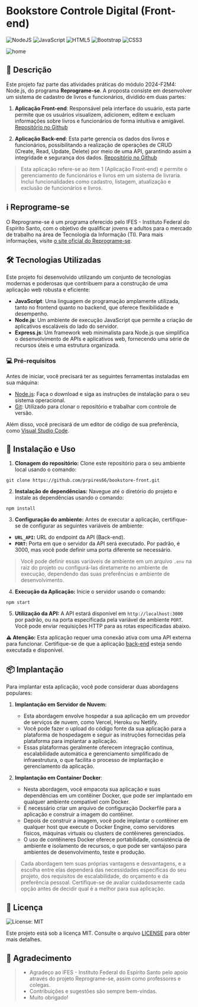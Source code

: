 # Bookstore Controle Digital (Front-end)

![NodeJS](https://img.shields.io/badge/node.js-6DA55F?style=for-the-badge&logo=node.js&logoColor=white)
![JavaScript](https://img.shields.io/badge/javascript-%23323330.svg?style=for-the-badge&logo=javascript&logoColor=%23F7DF1E)
![HTML5](https://img.shields.io/badge/html5-%23E34F26.svg?style=for-the-badge&logo=html5&logoColor=white)
![Bootstrap](https://img.shields.io/badge/bootstrap-%238511FA.svg?style=for-the-badge&logo=bootstrap&logoColor=white)
![CSS3](https://img.shields.io/badge/css3-%231572B6.svg?style=for-the-badge&logo=css3&logoColor=white)

![home](https://github.com/prpires66/bookstore-front/assets/4954302/88879b68-79da-488c-b7ca-3088b91cb482)

## 🚀 Descrição

Este projeto faz parte das atividades práticas do módulo 2024-F2M4: Node.js, do programa **Reprograme-se**. A proposta consiste em desenvolver um sistema de cadastro de livros e funcionários, dividido em duas partes:

1. **Aplicação Front-end**: Responsável pela interface do usuário, esta parte permite que os usuários visualizem, adicionem, editem e excluam informações sobre livros e funcionários de forma intuitiva e amigável. [Repositório no Github](https://github.com/prpires66/bookstore-front)

2. **Aplicação Back-end**: Esta parte gerencia os dados dos livros e funcionários, possibilitando a realização de operações de CRUD (Create, Read, Update, Delete) por meio de uma API, garantindo assim a integridade e segurança dos dados. [Repositório no Github](https://github.com/prpires66/bookstore-api)

> Esta aplicação refere-se ao item 1 (Aplicação Front-end) e permite o gerenciamento de funcionários e livros em um sistema de livraria. Inclui funcionalidades como cadastro, listagem, atualização e exclusão de funcionários e livros.

## ℹ️ Reprograme-se

O Reprograme-se é um programa oferecido pelo IFES - Instituto Federal do Espírito Santo, com o objetivo de qualificar jovens e adultos para o mercado de trabalho na área de Tecnologia da Informação (TI). Para mais informações, visite [o site oficial do Reprograme-se](https://reprograme-se.org.br/).

## 🛠️ Tecnologias Utilizadas

Este projeto foi desenvolvido utilizando um conjunto de tecnologias modernas e poderosas que contribuem para a construção de uma aplicação web robusta e eficiente:

- **JavaScript**: Uma linguagem de programação amplamente utilizada, tanto no frontend quanto no backend, que oferece flexibilidade e desempenho.
- **Node.js**: Um ambiente de execução JavaScript que permite a criação de aplicativos escaláveis do lado do servidor.
- **Express.js**: Um framework web minimalista para Node.js que simplifica o desenvolvimento de APIs e aplicativos web, fornecendo uma série de recursos úteis e uma estrutura organizada.

### 💻 Pré-requisitos

Antes de iniciar, você precisará ter as seguintes ferramentas instaladas em sua máquina:

- [Node.js](https://nodejs.org/): Faça o download e siga as instruções de instalação para o seu sistema operacional.
- [Git](https://git-scm.com/): Utilizado para clonar o repositório e trabalhar com controle de versão.

Além disso, você precisará de um editor de código de sua preferência, como [Visual Studio Code](https://code.visualstudio.com/).

## 🔧 Instalação e Uso

1. **Clonagem do repositório:** Clone este repositório para o seu ambiente local usando o comando:

```
git clone https://github.com/prpires66/bookstore-front.git
```

2. **Instalação de dependências:** Navegue até o diretório do projeto e instale as dependências usando o comando:

```
npm install
```
3. **Configuração do ambiente:** Antes de executar a aplicação, certifique-se de configurar as seguintes variáveis de ambiente:

- **`URL_API`:** URL do endpoint da API (Back-end).
- **`PORT`:** Porta em que o servidor da API será executado. Por padrão, é 3000, mas você pode definir uma porta diferente se necessário.

> Você pode definir essas variáveis de ambiente em um arquivo `.env` na raiz do projeto ou configurá-las diretamente no ambiente de execução, dependendo das suas preferências e ambiente de desenvolvimento.

4. **Execução da Aplicação:** Inicie o servidor usando o comando:

```
npm start
```

5. **Utilização da API:** A API estará disponível em `http://localhost:3000` por padrão, ou na porta especificada pela variável de ambiente `PORT`. Você pode enviar requisições HTTP para as rotas especificadas abaixo.

**⚠️ Atenção:** Esta aplicação requer uma conexão ativa com uma API externa para funcionar. Certifique-se de que a aplicação [back-end](https://github.com/prpires66/bookstore-api) esteja sendo executada e disponível.

## 📦 Implantação

Para implantar esta aplicação, você pode considerar duas abordagens populares:

1. **Implantação em Servidor de Nuvem:**

   - Esta abordagem envolve hospedar a sua aplicação em um provedor de serviços de nuvem, como Vercel, Heroku ou Netlify.
   - Você pode fazer o upload do código fonte da sua aplicação para a plataforma de hospedagem e seguir as instruções fornecidas pela plataforma para implantar a aplicação.
   - Essas plataformas geralmente oferecem integração contínua, escalabilidade automática e gerenciamento simplificado de infraestrutura, o que facilita o processo de implantação e gerenciamento da aplicação.

2. **Implantação em Container Docker**:
   - Nesta abordagem, você empacota sua aplicação e suas dependências em um contêiner Docker, que pode ser implantado em qualquer ambiente compatível com Docker.
   - É necessário criar um arquivo de configuração Dockerfile para a aplicação e construir a imagem do contêiner.
   - Depois de construir a imagem, você pode implantar o contêiner em qualquer host que execute o Docker Engine, como servidores físicos, máquinas virtuais ou clusters de contêineres gerenciados.
   - O uso de contêineres Docker oferece portabilidade, consistência de ambiente e isolamento de recursos, o que pode ser vantajoso para ambientes de desenvolvimento, teste e produção.

> Cada abordagem tem suas próprias vantagens e desvantagens, e a escolha entre elas dependerá das necessidades específicas do seu projeto, dos requisitos de escalabilidade, do orçamento e da preferência pessoal. Certifique-se de avaliar cuidadosamente cada opção antes de decidir qual é a melhor para sua aplicação.

## 📄 Licença
![License: MIT](https://img.shields.io/github/license/prpires66/nlw-esports?style=for-the-badge)

Este projeto está sob a licença MIT. Consulte o arquivo [LICENSE](https://github.com/prpires66/bookstore-front/blob/main/LICENSE) para obter mais detalhes.

## 🙏 Agradecimento

> - Agradeço ao IFES - Instituto Federal do Espírito Santo pelo apoio através do projeto Reprograme-se, assim como professores e colegas.
> - Contribuições e sugestões são sempre bem-vindas.
> - Muito obrigado!
